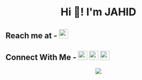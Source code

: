 <h1 align=center>
  Hi 👋! I'm JAHID
</h1>

## Reach me at - [<img src="https://cdn.jsdelivr.net/npm/simple-icons@v4/icons/gmail.svg" width=25>](mailto:jahid6597@gmail.com)

## Connect With Me - <a href="https://www.facebook.com/Jahid6597/"><img src="https://cdn.jsdelivr.net/npm/simple-icons@v4/icons/facebook.svg" width=25></a> <a href="https://www.instagram.com/jahid5151"><img src="https://cdn.jsdelivr.net/npm/simple-icons@v4/icons/instagram.svg" width=25></a> <a href="https://www.linkedin.com/in/jahid-hossain-594285177"><img src="https://cdn.jsdelivr.net/npm/simple-icons@v4/icons/linkedin.svg" width=25></a>

<p  align=center>
  <img src="https://github-readme-stats.vercel.app/api?username=jahid6597&show_icons=true&theme=radical">
</p>


<!--
**JAHID6597/JAHID6597** is a ✨ _special_ ✨ repository because its `README.md` (this file) appears on your GitHub profile.

Here are some ideas to get you started:

- 🔭 I’m currently working on ...
- 🌱 I’m currently learning ...
- 👯 I’m looking to collaborate on ...
- 🤔 I’m looking for help with ...
- 💬 Ask me about ...
- 📫 How to reach me: ...
- 😄 Pronouns: ...
- ⚡ Fun fact: ...
-->

